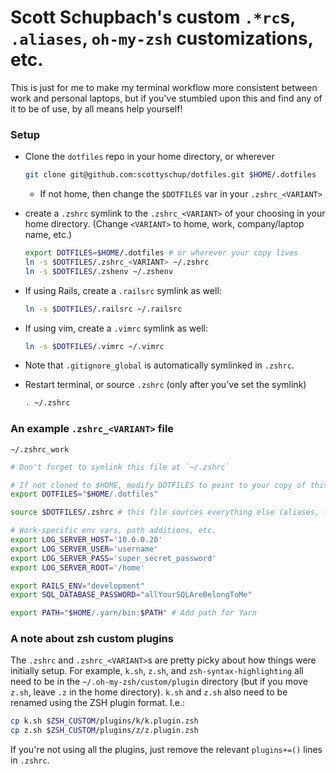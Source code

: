 # Scott Schupbach's custom `.*rc`s, `.aliases`, `oh-my-zsh` customizations, etc.
This is just for me to make my terminal workflow more consistent between work and personal laptops, but if you've stumbled upon this and find any of it to be of use, by all means help yourself!

### Setup
- Clone the `dotfiles` repo in your home directory, or wherever
  ```sh
  git clone git@github.com:scottyschup/dotfiles.git $HOME/.dotfiles
  ```
  - If not home, then change the `$DOTFILES` var in your `.zshrc_<VARIANT>`

- create a `.zshrc` symlink to the `.zshrc_<VARIANT>` of your choosing in your home directory. (Change `<VARIANT>` to home, work, company/laptop name, etc.)
  ```sh
  export DOTFILES=$HOME/.dotfiles # or wherever your copy lives
  ln -s $DOTFILES/.zshrc_<VARIANT> ~/.zshrc
  ln -s $DOTFILES/.zshenv ~/.zshenv
  ```

- If using Rails, create a `.railsrc` symlink as well:
  ```sh
  ln -s $DOTFILES/.railsrc ~/.railsrc
  ```

- If using vim, create a `.vimrc` symlink as well:
  ```sh
  ln -s $DOTFILES/.vimrc ~/.vimrc
  ```

- Note that `.gitignore_global` is automatically symlinked in `.zshrc`.

- Restart terminal, or source `.zshrc` (only after you've set the symlink)
  ```sh
  . ~/.zshrc
  ```

### An example `.zshrc_<VARIANT>` file
`~/.zshrc_work`
```sh
# Don't forget to symlink this file at `~/.zshrc`

# If not cloned to $HOME, modify DOTFILES to point to your copy of this repo
export DOTFILES="$HOME/.dotfiles"

source $DOTFILES/.zshrc # this file sources everything else (aliases, functions, etc.)

# Work-specific env vars, path additions, etc.
export LOG_SERVER_HOST='10.0.0.20'
export LOG_SERVER_USER='username'
export LOG_SERVER_PASS='super_secret_password'
export LOG_SERVER_ROOT='/home'

export RAILS_ENV="development"
export SQL_DATABASE_PASSWORD="allYourSQLAreBelongToMe"

export PATH="$HOME/.yarn/bin:$PATH" # Add path for Yarn
```

### A note about zsh custom plugins
The `.zshrc` and `.zshrc_<VARIANT>`s are pretty picky about how things were initially setup. For example, `k.sh`, `z.sh`, and `zsh-syntax-highlighting` all need to be in the `~/.oh-my-zsh/custom/plugin` directory (but if you move `z.sh`, leave `.z` in the home directory). `k.sh` and `z.sh` also need to be renamed using the ZSH plugin format. I.e.:
```sh
cp k.sh $ZSH_CUSTOM/plugins/k/k.plugin.zsh
cp z.sh $ZSH_CUSTOM/plugins/z/z.plugin.zsh
```

If you're not using all the plugins, just remove the relevant `plugins+=()` lines in `.zshrc`.
